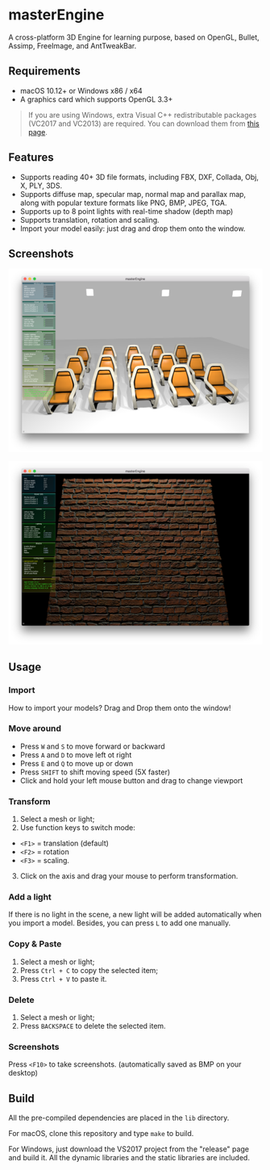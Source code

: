 # masterEngine

A cross-platform 3D Engine for learning purpose, based on OpenGL, Bullet, Assimp, FreeImage, and AntTweakBar.

## Requirements

* macOS 10.12+ or Windows x86 / x64
* A graphics card which supports OpenGL 3.3+

> If you are using Windows, extra Visual C++ redistributable packages (VC2017 and VC2013) are required. You can download them from [this page](https://support.microsoft.com/en-us/help/2977003/the-latest-supported-visual-c-downloads).

## Features

* Supports reading 40+ 3D file formats, including FBX, DXF, Collada, Obj, X, PLY, 3DS.
* Supports diffuse map, specular map, normal map and parallax map, along with popular texture formats like PNG, BMP, JPEG, TGA.
* Supports up to 8 point lights with real-time shadow (depth map)
* Supports translation, rotation and scaling.
* Import your model easily: just drag and drop them onto the window.

## Screenshots

![](screenshots/screenshot0.png)

![](screenshots/screenshot1.png)

## Usage

### Import

How to import your models? Drag and Drop them onto the window!

### Move around

* Press `W` and `S` to move forward or backward
* Press `A` and `D` to move left ot right
* Press `E` and `Q` to move up or down
* Press `SHIFT` to shift moving speed (5X faster)
* Click and hold your left mouse button and drag to change viewport

### Transform

1. Select a mesh or light;
2. Use function keys to switch mode:
 * `<F1>` = translation (default)
 * `<F2>` = rotation
 * `<F3>` = scaling.
3. Click on the axis and drag your mouse to perform transformation.

### Add a light

If there is no light in the scene, a new light will be added automatically when you import a model. Besides, you can press `L` to add one manually.

### Copy & Paste

1. Select a mesh or light;
2. Press `Ctrl + C` to copy the selected item;
3. Press `Ctrl + V` to paste it.

### Delete

1. Select a mesh or light;
2. Press `BACKSPACE` to delete the selected item.

### Screenshots

Press `<F10>` to take screenshots. (automatically saved as BMP on your desktop)

## Build

All the pre-compiled dependencies are placed in the `lib` directory.

For macOS, clone this repository and type `make` to build.

For Windows, just download the VS2017 project from the "release" page and build it. All the dynamic libraries and the static libraries are included.
